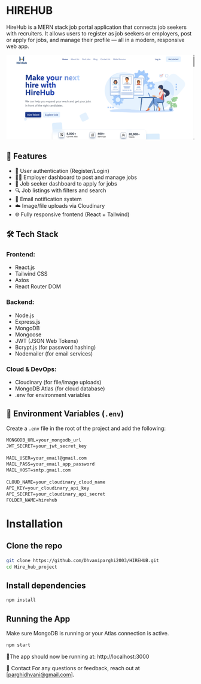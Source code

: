 # HIREHUB
HireHub is a MERN stack job portal application that connects job seekers with recruiters. It allows users to register as job seekers or employers, post or apply for jobs, and manage their profile — all in a modern, responsive web app.

![Preview](public/preview.png)


## 🚀 Features

- 👤 User authentication (Register/Login)
- 🧑‍💼 Employer dashboard to post and manage jobs
- 📄 Job seeker dashboard to apply for jobs
- 🔍 Job listings with filters and search
- 📩 Email notification system
- ☁️ Image/file uploads via Cloudinary
- 🌐 Fully responsive frontend (React + Tailwind)


## 🛠️ Tech Stack

### Frontend:
- React.js
- Tailwind CSS
- Axios
- React Router DOM

### Backend:
- Node.js
- Express.js
- MongoDB
- Mongoose
- JWT (JSON Web Tokens)
- Bcrypt.js (for password hashing)
- Nodemailer (for email services)

### Cloud & DevOps:
- Cloudinary (for file/image uploads)
- MongoDB Atlas (for cloud database)
- .env for environment variables


## 🔧 Environment Variables (`.env`)

Create a `.env` file in the root of the project and add the following:

```env
MONGODB_URL=your_mongodb_url
JWT_SECRET=your_jwt_secret_key

MAIL_USER=your_email@gmail.com
MAIL_PASS=your_email_app_password
MAIL_HOST=smtp.gmail.com

CLOUD_NAME=your_cloudinary_cloud_name
API_KEY=your_cloudinary_api_key
API_SECRET=your_cloudinary_api_secret
FOLDER_NAME=hirehub
```
# Installation
## Clone the repo
```bash
git clone https://github.com/Dhvaniparghi2003/HIREHUB.git
cd Hire_hub_project
```

## Install  dependencies
```bash
npm install
```
## Running the App
Make sure MongoDB is running or your Atlas connection is active.
```bash
npm start
```
🎉The app should now be running at: http://localhost:3000

💬 Contact
For any questions or feedback, reach out at [parghidhvani@gmail.com].
